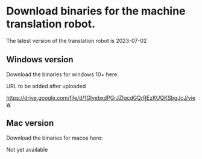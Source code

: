 # Download binaries for the machine translation robot.

The latest version of the translation robot is 2023-07-02

## Windows version
Download the binaries for windows 10+ here:

URL to be added after uploaded

https://drive.google.com/file/d/1GIyebxdPGrJZIqcdGQrREzKUQKSbgJcJ/view

## Mac version
Download the binaries for macos here:

Not yet available

